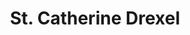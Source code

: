 ---
pid: CH711
title: St. Catherine Drexel
location_transcription: Near Drexel University/Basillica of Philadelphia
zipcode: NJ08221
outside_phl: Linwood NJ
neighborhood: 
age: '26'
age_range: 20-29
instagram: 
image_file_name: CH_711.jpg
proposal_transcription: Statue of Catherine Drexel by herself or helping the poor
topic: Figure
topic_summary: '0'
type: Sculpture Statue
keywords_other: catherine drexel, charity, philanthropy
credit: Lea
image_labels: 
twitter: 
facebook: 
permalink: "/monuments/ch711/"
layout: item-page
---